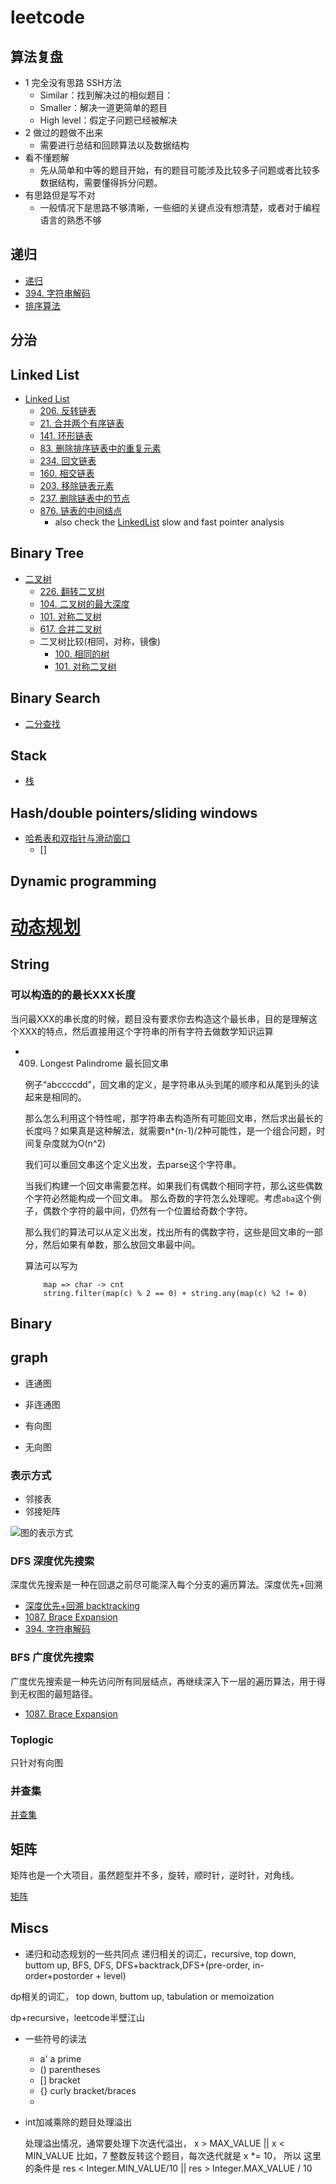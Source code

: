 # leetcode
## 算法复盘
* 1 完全没有思路 SSH方法
    * Similar：找到解决过的相似题目：
    * Smaller：解决一道更简单的题目
    * High level：假定子问题已经被解决
* 2 做过的题做不出来
    * 需要进行总结和回顾算法以及数据结构
* 看不懂题解
    * 先从简单和中等的题目开始，有的题目可能涉及比较多子问题或者比较多数据结构，需要懂得拆分问题。
* 有思路但是写不对
    * 一般情况下是思路不够清晰，一些细的关键点没有想清楚，或者对于编程语言的熟悉不够

## 递归
* [递归](./recursive.md)
* [394. 字符串解码](./394.decode-string/394.md)
* [排序算法](./sort.md)
## 分治

## Linked List
* [Linked List](./LinkedList.md)
    * [206. 反转链表](./206-reverse-linked-list/)
    * [21. 合并两个有序链表](./21.merge-two-sorted-lists)
    * [141. 环形链表](./141.linked-list-cycle/)
    * [83. 删除排序链表中的重复元素](./83.remove-duplicates-from-sorted-list)
    * [234. 回文链表](./234-palindrome-linked-list/234.md)
    * [160. 相交链表](./160.intersection-of-two-linked-lists/)
    * [203. 移除链表元素](./203.remove-linked-list-elements)
    * [237. 删除链表中的节点](./237.delete-node-in-a-linked-list)
    * [876. 链表的中间结点](./876.middle-of-the-linked-list)
        * also check the [LinkedList](./LinkedList.md) slow and fast pointer analysis
## Binary Tree
* [二叉树](./binaryTree.md)
    * [226. 翻转二叉树](https://leetcode-cn.com/problems/invert-binary-tree/)
    * [104. 二叉树的最大深度](./104.maximum-depth-of-binary-tree/104.md/)
    * [101. 对称二叉树](./110.balanced-binary-tree/)
    * [617. 合并二叉树](./617.merge-two-binary-trees/)
    * 二叉树比较(相同，对称，镜像)
        * [100. 相同的树](./100.same-tree)
        * [101. 对称二叉树](./101.symmetric-tree)
## Binary Search 
* [二分查找](./binarySearch.md)

## Stack
* [栈](./stack.md)

## Hash/double pointers/sliding windows
* [哈希表和双指针与滑动窗口](./hashTwoPointers.md)
    * []
## Dynamic programming
# [动态规划](./dynamicProgramming.md)
## String
### 可以构造的的最长XXX长度
当问最XXX的串长度的时候，题目没有要求你去构造这个最长串，目的是理解这个XXX的特点，然后直接用这个字符串的所有字符去做数学知识运算

* 409. Longest Palindrome 最长回文串

    例子“abccccdd”，回文串的定义，是字符串从头到尾的顺序和从尾到头的读起来是相同的。

    那么怎么利用这个特性呢，那字符串去构造所有可能回文串，然后求出最长的长度吗？如果真是这种解法，就需要n*(n-1)/2种可能性，是一个组合问题，时间复杂度就为O(n^2)

    我们可以重回文串这个定义出发，去parse这个字符串。
    
    当我们构建一个回文串需要怎样。如果我们有偶数个相同字符，那么这些偶数个字符必然能构成一个回文串。
    那么奇数的字符怎么处理呢。考虑`aba`这个例子，偶数个字符的最中间，仍然有一个位置给奇数个字符。

    那么我们的算法可以从定义出发，找出所有的偶数字符，这些是回文串的一部分，然后如果有单数，那么放回文串最中间。

    算法可以写为
    ```
        map => char -> cnt
        string.filter(map(c) % 2 == 0) + string.any(map(c) %2 != 0)
    ```


## Binary


## graph
* 连通图
* 非连通图

* 有向图
* 无向图

### 表示方式
* 邻接表
* 邻接矩阵

![图的表示方式](./graphs/mapsDataStructure.drawio.svg)
### DFS 深度优先搜索
深度优先搜索是一种在回退之前尽可能深入每个分支的遍历算法。深度优先+回溯
* [深度优先+回溯 backtracking](./dfsBacktracking.md)
* [1087. Brace Expansion](./1087.brace-expansion)
* [394. 字符串解码](./394.decode-string/394.md)

### BFS 广度优先搜索
广度优先搜索是一种先访问所有同层结点，再继续深入下一层的遍历算法，用于得到无权图的最短路径。
* [1087. Brace Expansion](./1087.brace-expansion)

### Toplogic
只针对有向图

### 并查集
[并查集](./unionFindSet.md)
## 矩阵
矩阵也是一个大项目，虽然题型并不多，旋转，顺时针，逆时针，对角线。

[矩阵](matrix.md)
## Miscs

* 递归和动态规划的一些共同点
递归相关的词汇，recursive, top down, buttom up, BFS, DFS, DFS+backtrack,DFS+(pre-order, in-order+postorder + level)

dp相关的词汇， top down, buttom up, tabulation or memoization

dp+recursive，leetcode半壁江山

* 一些符号的读法
    * a' a prime
    * () parentheses
    * [] bracket
    * {} curly bracket/braces
    * 
* int加减乘除的题目处理溢出

    处理溢出情况，通常要处理下次迭代溢出， x > MAX_VALUE || x < MIN_VALUE
    比如，7 整数反转这个题目，每次迭代就是 x *= 10， 所以 这里的条件是
    res < Integer.MIN_VALUE/10 || res > Integer.MAX_VALUE / 10

